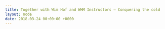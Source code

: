 ```yaml
---
title: Together with Wim Hof and WHM Instructors – Conquering the cold in Poland
layout: node
date: 2018-03-24 00:00:00 +0000
---
```

